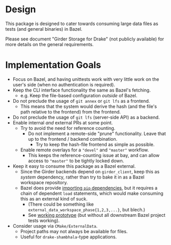 # Design

This package is designed to cater towards consuming large data files as tests (and general binaries) in Bazel.

Please see document "Girder Storage for Drake" (not publicly available) for more details on the general requirements.

# Implementation Goals

* Focus on Bazel, and having unittests work with very little work on the user's side (when no authentication is required).
* Keep the CLI interface functionality the same as Bazel's fetching.
    * e.g. Keep the file-based configuration *outside* of Bazel.
* Do not preclude the usage of `git annex` or `git lfs` as a frontend.
    * This means that the system would derive the hash (and the file's path relative to the frontend) from the frontend.
* Do not preclude the usage of `git lfs` (server-side API) as a backend.
* Enable internal *and* external PRs at some point.
    * Try to avoid the need for reference counting.
        * Do not implement a remote-side "prune" functionality. Leave that up to the frontend / backend combination.
            * Try to keep the hash-file frontend as simple as possible.
    * Enable remote overlays for a `"devel"` and `"master"` workflow.
        * This keeps the reference-counting issue at bay, and can allow access to `"master"` to be tightly locked down.
* Keep it easy to consume this package as a Bazel external.
    * Since the Girder backends depend on `girder_client`, keep this as *system* dependency, rather than try to bake it in as a Bazel workspace repository.
    * Bazel does provide [importing `pip` dependencies](https://github.com/bazelbuild/rules_python#importing-pip-dependencies), but it requires a chain of dependent `load` statements, which would make consuming this as an external kind of suck.
        * (There could be something like `external_data_workspace_phase{1,2,3,...}`, but blech.)
        * See [working prototype](https://github.com/EricCousineau-TRI/bazel_external_data/commit/db24e8ff5a21e54ab26f5d6c9da07207467efa10) (but without all downstream Bazel project tests working).
* Consider usage via `CMake/ExternalData`.
    * Project paths may not always be available for files.
    * Useful for `drake-shambhala`-type applications.
